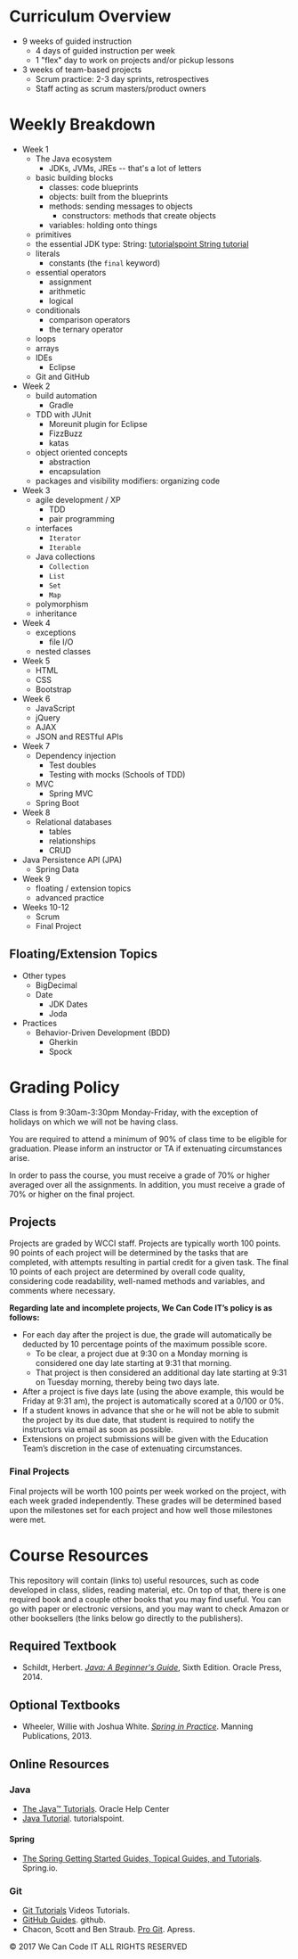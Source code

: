 # Curriculum Overview

- 9 weeks of guided instruction
  - 4 days of guided instruction per week
  - 1 "flex" day to work on projects and/or pickup lessons
- 3 weeks of team-based projects
  - Scrum practice: 2-3 day sprints, retrospectives
  - Staff acting as scrum masters/product owners

# Weekly Breakdown

- Week 1
  - The Java ecosystem
    - JDKs, JVMs, JREs -- that's a lot of letters
  - basic building blocks
    - classes: code blueprints
    - objects: built from the blueprints
    - methods: sending messages to objects
      - constructors: methods that create objects
    - variables: holding onto things
  - primitives
  - the essential JDK type: String: [tutorialspoint String tutorial](https://www.tutorialspoint.com/java/java_strings.htm)
  - literals
    - constants (the `final` keyword)
  - essential operators
    - assignment
    - arithmetic
    - logical
  - conditionals
    - comparison operators
    - the ternary operator
  - loops
  - arrays
  - IDEs
    - Eclipse
  - Git and GitHub
- Week 2
  - build automation
    - Gradle
  - TDD with JUnit
    - Moreunit plugin for Eclipse
    - FizzBuzz
    - katas
  - object oriented concepts
    - abstraction
    - encapsulation
  - packages and visibility modifiers: organizing code
- Week 3
  - agile development / XP
    - TDD
    - pair programming
  - interfaces
    - `Iterator`
    - `Iterable`
  - Java collections
    - `Collection`
    - `List`
    - `Set`
    - `Map`
  - polymorphism
  - inheritance
- Week 4
  - exceptions
    - file I/O
  - nested classes
- Week 5
  - HTML
  - CSS
  - Bootstrap
- Week 6
  - JavaScript
  - jQuery
  - AJAX
  - JSON and RESTful APIs
- Week 7
  - Dependency injection
    - Test doubles
    - Testing with mocks (Schools of TDD)
  - MVC
    - Spring MVC
  - Spring Boot
- Week 8
  - Relational databases
    - tables
    - relationships
    - CRUD
 - Java Persistence API (JPA)
    - Spring Data
- Week 9
  - floating / extension topics
  - advanced practice
- Weeks 10-12
  - Scrum
  - Final Project

## Floating/Extension Topics
- Other types
  - BigDecimal
  - Date
    - JDK Dates
    - Joda
- Practices
  - Behavior-Driven Development (BDD)
    - Gherkin
    - Spock

# Grading Policy

Class is from 9:30am-3:30pm Monday-Friday, with the exception of holidays on which we will not be having class.

You are required to attend a minimum of 90% of class time to be eligible for graduation. Please inform an instructor or TA if extenuating circumstances arise.

In order to pass the course, you must receive a grade of 70% or higher averaged over all the assignments. In addition, you must receive a grade of 70% or higher on the final project.

## Projects

Projects are graded by WCCI staff. Projects are typically worth 100 points. 90 points of each project will be determined by the tasks that are completed, with attempts resulting in partial credit for a given task. The final 10 points of each project are determined by overall code quality, considering code readability, well-named methods and variables, and comments where necessary.

**Regarding late and incomplete projects, We Can Code IT’s policy is as follows:**
* For each day after the project is due, the grade will automatically be deducted by 10 percentage points of the maximum possible score.
  * To be clear, a project due at 9:30 on a Monday morning is considered one day late starting at 9:31 that morning. 
  * That project is then considered an additional day late starting at 9:31 on Tuesday morning, thereby being two days late.
* After a project is five days late (using the above example, this would be Friday at 9:31 am), the project is automatically scored at a 0/100 or 0%.
* If a student knows in advance that she or he will not be able to submit the project by its due date, that student is required to notify the instructors via email as soon as possible.
* Extensions on project submissions will be given with the Education Team’s discretion in the case of extenuating circumstances.


### Final Projects

Final projects will be worth 100 points per week worked on the project, with each week graded independently. These grades will be determined based upon the milestones set for each project and how well those milestones were met.


# Course Resources

This repository will contain (links to) useful resources, such as code developed in class, slides, reading material, etc. On top of that, there is one required book and a couple other books that you may find useful. You can go with paper or electronic versions, and you may want to check Amazon or other booksellers (the links below go directly to the publishers).

## Required Textbook
- Schildt, Herbert. [*Java: A Beginner's Guide*](https://www.mhprofessional.com/9780071809252-usa-java-a-beginners-guide-sixth-edition-group), Sixth Edition. Oracle Press, 2014.

## Optional Textbooks
- Wheeler, Willie with Joshua White. [*Spring in Practice*](https://www.manning.com/books/spring-in-practice). Manning Publications, 2013.

## Online Resources
### Java
- [The Java™ Tutorials](https://docs.oracle.com/javase/tutorial/). Oracle Help Center
- [Java Tutorial](https://www.tutorialspoint.com/java/). tutorialspoint.

#### Spring
- [The Spring Getting Started Guides, Topical Guides, and Tutorials](https://spring.io/guides). Spring.io.

### Git
- [Git Tutorials](https://www.youtube.com/watch?v=0fKg7e37bQE&feature=youtu.be) Videos Tutorials.
- [GitHub Guides](https://guides.github.com/). github.
- Chacon, Scott and Ben Straub. [Pro Git](https://git-scm.com/book/en/v2). Apress.


© 2017 We Can Code IT ALL RIGHTS RESERVED